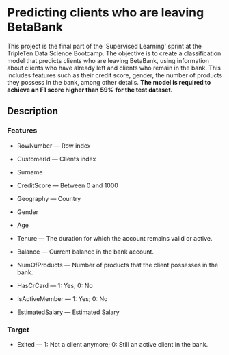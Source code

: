 
# Predicting clients who are leaving BetaBank

This project is the final part of the 'Supervised Learning' sprint at the TripleTen Data Science Bootcamp. The objective is to create a classification model that predicts clients who are leaving BetaBank, using information about clients who have already left and clients who remain in the bank. This includes features such as their credit score, gender, the number of products they possess in the bank, among other details. **The model is required to achieve an F1 score higher than 59% for the test dataset.**

## Description

### Features

* RowNumber — Row index
* CustomerId — Clients index
* Surname
* CreditScore — Between 0 and 1000
* Geography — Country
* Gender
* Age
* Tenure — The duration for which the account remains valid or active.
* Balance — Current balance in the bank account.
* NumOfProducts — Number of products that the client possesses in the bank.

* HasCrCard — 1: Yes; 0: No
* IsActiveMember — 1: Yes; 0: No
* EstimatedSalary — Estimated Salary

### Target

* Exited — 1: Not a client anymore; 0: Still an active client in the bank.